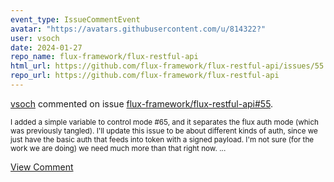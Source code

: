 ```yaml
---
event_type: IssueCommentEvent
avatar: "https://avatars.githubusercontent.com/u/814322?"
user: vsoch
date: 2024-01-27
repo_name: flux-framework/flux-restful-api
html_url: https://github.com/flux-framework/flux-restful-api/issues/55
repo_url: https://github.com/flux-framework/flux-restful-api
---
```


<a href='https://github.com/vsoch' target='_blank'>vsoch</a> commented on issue <a href='https://github.com/flux-framework/flux-restful-api/issues/55' target='_blank'>flux-framework/flux-restful-api#55</a>.

<small>I added a simple variable to control mode #65, and it separates the flux auth mode (which was previously tangled). I'll update this issue to be about different kinds of auth, since we just have the basic auth that feeds into token with a signed payload. I'm not sure (for the work we are doing) we need much more than that right now. ...</small>

<a href='https://github.com/flux-framework/flux-restful-api/issues/55' target='_blank'>View Comment</a>